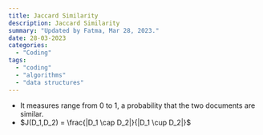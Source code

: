 ```yaml
---
title: Jaccard Similarity
description: Jaccard Similarity
summary: "Updated by Fatma, Mar 28, 2023."
date: 28-03-2023
categories:
  - "Coding"
tags:
  - "coding"
  - "algorithms"
  - "data structures"
---
```


- It measures range from 0 to 1, a probability that the two documents are similar.
- $J(D_1,D_2) = \frac{|D_1 \cap D_2|}{|D_1 \cup D_2|}$
